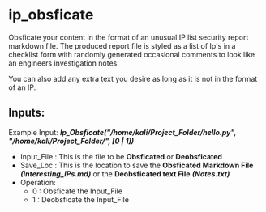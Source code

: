 # ip_obsficate
Obsficate your content in the format of an unusual IP list security report markdown file. The produced report file is styled as a list of Ip's in a checklist form with randomly generated occasional comments to look like an engineers investigation notes. 

You can also add any extra text you desire as long as it is not in the format of an IP.

## Inputs:
Example Input: ***Ip_Obsficate("/home/kali/Project_Folder/hello.py", "/home/kali/Project_Folder/", [0 | 1])***

* Input_File : This is the file to be **Obsficated** or **Deobsficated** 
* Save_Loc : This is the location to save the **Obsficated Markdown File** ***(Interesting_IPs.md)*** or the **Deobsficated text File** ***(Notes.txt)***
* Operation:
    * 0 : Obsficate the Input_File
    * 1 : Deobsficate the Input_File